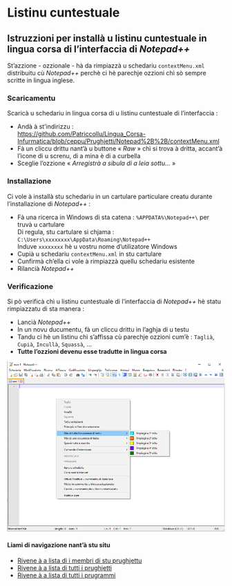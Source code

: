 # Listinu cuntestuale

## Istruzzioni per installà u listinu cuntestuale in lingua corsa di l’interfaccia di _Notepad++_

St’azzione - ozzionale - hà da rimpiazzà u schedariu `contextMenu.xml` distribuitu cù _Notepad++_ perchè ci hè parechje ozzioni chì sò sempre scritte in lingua inglese.

### Scaricamentu

Scaricà u schedariu in lingua corsa di u listinu cuntestuale di l’interfaccia :
- Andà à st’indirizzu :  
https://github.com/Patriccollu/Lingua_Corsa-Infurmatica/blob/ceppu/Prughjetti/Notepad%2B%2B/contextMenu.xml
- Fà un cliccu drittu nant’à u buttone « _Raw_ » chì si trova à dritta, accant’à l’icone di u screnu, di a mina è di a curbella
- Sceglie l’ozzione « _Arregistrà a sibula di a leia sottu…_ »

### Installazione

Ci vole à installà stu schedariu in un cartulare particulare creatu durante l’installazione di _Notepad++_ :
- Fà una ricerca in Windows di sta catena : `%APPDATA%\Notepad++\` per truvà u cartulare  
  Di regula, stu cartulare si chjama : `C:\Users\xxxxxxxx\AppData\Roaming\Notepad++`  
  Induve `xxxxxxxx` hè u vostru nome d’utilizatore Windows
- Cupià u schedariu `contextMenu.xml` in stu cartulare
- Cunfirmà ch’ella ci vole à rimpiazzà quellu schedariu esistente
- Rilancià _Notepad++_

### Verificazione

Si pò verificà chì u listinu cuntestuale di l’interfaccia di _Notepad++_ hè statu rimpiazzatu di sta manera :
- Lancià _Notepad++_
- In un novu ducumentu, fà un cliccu drittu in l’aghja di u testu
- Tandu ci hè un listinu chì s’affissa cù parechje ozzioni cum’è : `Taglià`, `Cupià`, `Incullà`, `Squassà`, …
- __Tutte l’ozzioni devenu esse tradutte in lingua corsa__

<img src = "Fiure/Listinu%20cuntestuale.png">

#### Liami di navigazione nant’à stu situ
- [Rivene à a lista di i membri di stu prughjettu](./)
- [Rivene à a lista di tutti i prughjetti](../)
- [Rivene à a lista di tutti i prugrammi](../../../../#readme)
